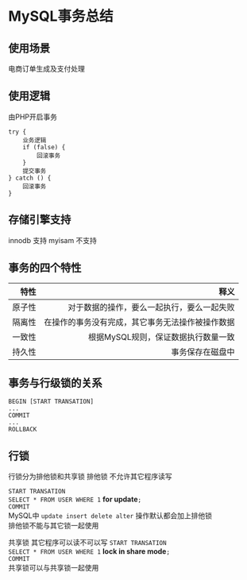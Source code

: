 # MySQL事务总结

## 使用场景
电商订单生成及支付处理

## 使用逻辑
由PHP开启事务
```
try {
    业务逻辑
    if (false) {
        回滚事务
    }
    提交事务
} catch () {
    回滚事务
}
```

## 存储引擎支持

innodb 支持
myisam 不支持

## 事务的四个特性

特性|释义
--:|--:
原子性|对于数据的操作，要么一起执行，要么一起失败
隔离性|在操作的事务没有完成，其它事务无法操作被操作数据
一致性|根据MySQL规则，保证数据执行数量一致
持久性|事务保存在磁盘中

## 事务与行级锁的关系

```
BEGIN [START TRANSATION]
...
COMMIT
...
ROLLBACK
```

## 行锁

行锁分为排他锁和共享锁
排他锁 不允许其它程序读写

`START TRANSATION`<br>
`SELECT * FROM USER WHERE 1` **for update**`;`<br>
`COMMIT`<br>
MySQL中 `update insert delete alter` 操作默认都会加上排他锁<br>
排他锁不能与其它锁一起使用

共享锁 其它程序可以读不可以写
`START TRANSATION`<br>
`SELECT * FROM USER WHERE 1` **lock in share mode**`;`<br>
`COMMIT`<br>
共享锁可以与共享锁一起使用

